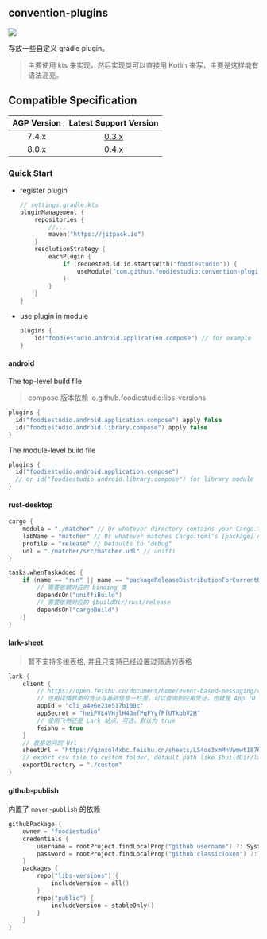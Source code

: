 ## convention-plugins
[![](https://jitpack.io/v/foodiestudio/convention-plugins.svg)](https://jitpack.io/#foodiestudio/convention-plugins)

存放一些自定义 gradle plugin。

> 主要使用 kts 来实现，然后实现类可以直接用 Kotlin 来写，主要是这样能有语法高亮。

## Compatible Specification

| AGP Version |                             Latest Support Version                             |
|:-----------:|:------------------------------------------------------------------------------:|
|    7.4.x    | [0.3.x](https://github.com/foodiestudio/convention-plugins/releases/tag/0.3.0) |
|    8.0.x    | [0.4.x](https://github.com/foodiestudio/convention-plugins/releases/tag/0.4.0) |

### Quick Start

- register plugin
    ```kotlin
    // settings.gradle.kts
    pluginManagement {
        repositories {
            //...
            maven("https://jitpack.io")
        }
        resolutionStrategy {
            eachPlugin {
                if (requested.id.id.startsWith("foodiestudio")) {
                    useModule("com.github.foodiestudio:convention-plugins:0.4.0")
                }
            }
        }
    }
    ```
- use plugin in module
  ```kotlin
  plugins {
      id("foodiestudio.android.application.compose") // for example
  }
  ```
  
#### android
The top-level build file

> compose 版本依赖 io.github.foodiestudio:libs-versions

```kotlin
plugins {
  id("foodiestudio.android.application.compose") apply false
  id("foodiestudio.android.library.compose") apply false
}
```

The module-level build file

```kotlin
plugins {
  id("foodiestudio.android.application.compose") 
  // or id("foodiestudio.android.library.compose") for library module
}
```

#### rust-desktop
```kotlin
cargo {
    module = "./matcher" // Or whatever directory contains your Cargo.toml
    libName = "matcher" // Or whatever matches Cargo.toml's [package] name.
    profile = "release" // Defaults to "debug"
    udl = "./matcher/src/matcher.udl" // uniffi
}

tasks.whenTaskAdded {
    if (name == "run" || name == "packageReleaseDistributionForCurrentOS") {
        // 需要依赖对应的 binding 类
        dependsOn("uniffiBuild")
        // 需要依赖对应的 $buildDir/rust/release
        dependsOn("cargoBuild")
    }
}
```

#### lark-sheet
> 暂不支持多维表格, 并且只支持已经设置过筛选的表格

```kotlin
lark {
    client {
        // https://open.feishu.cn/document/home/event-based-messaging/create-app-request-permission
        // 应用详情界面的凭证与基础信息一栏里，可以查询到应用凭证，也就是 App ID 和 App Secret
        appId = "cli_a4e6e23e517b100c"
        appSecret = "heiFVL4VHjlH4GmfPqFYyfPfUTkbbV2H"
        // 使用飞书还是 Lark 站点，可选，默认为 true
        feishu = true
    }
    // 表格访问的 Url
    sheetUrl = "https://qznxol4xbc.feishu.cn/sheets/LS4os3xmMhVwmwt1876cJb4Xn5f?sheet=9d44da"
    // export csv file to custom folder, default path like $buildDir/lark-sheet/LS4os3xmMhVwmwt1876cJb4Xn5f/9d44da/output.csv
    exportDirectory = "./custom"
}
```

#### github-publish
内置了 `maven-publish` 的依赖

```kotlin
githubPackage {
    owner = "foodiestudio"
    credentials {
        username = rootProject.findLocalProp("github.username") ?: System.getenv("USERNAME")
        password = rootProject.findLocalProp("github.classicToken") ?: System.getenv("TOKEN")
    }
    packages {
        repo("libs-versions") {
            includeVersion = all()
        }
        repo("public") {
            includeVersion = stableOnly()
        }
    }
}
```
